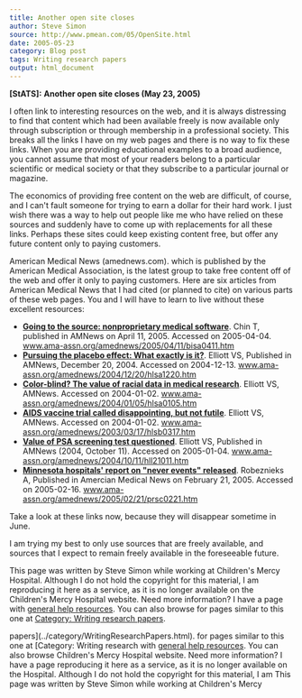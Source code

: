 ```yaml
---
title: Another open site closes
author: Steve Simon
source: http://www.pmean.com/05/OpenSite.html
date: 2005-05-23
category: Blog post
tags: Writing research papers
output: html_document
---
```

**[StATS]:** **Another open site closes (May 23,
2005)**

I often link to interesting resources on the web, and it is always
distressing to find that content which had been available freely is now
available only through subscription or through membership in a
professional society. This breaks all the links I have on my web pages
and there is no way to fix these links. When you are providing
educational examples to a broad audience, you cannot assume that most of
your readers belong to a particular scientific or medical society or
that they subscribe to a particular journal or magazine.

The economics of providing free content on the web are difficult, of
course, and I can\'t fault someone for trying to earn a dollar for their
hard work. I just wish there was a way to help out people like me who
have relied on these sources and suddenly have to come up with
replacements for all these links. Perhaps these sites could keep
existing content free, but offer any future content only to paying
customers.

American Medical News (amednews.com). which is published by the American
Medical Association, is the latest group to take free content off of the
web and offer it only to paying customers. Here are six articles from
American Medical News that I had cited (or planned to cite) on various
parts of these web pages. You and I will have to learn to live without
these excellent resources:

-   **[Going to the source: nonproprietary medical
    software](http://www.ama-assn.org/amednews/2005/04/11/bisa0411.htm%20%20)**.
    Chin T, published in AMNews on April 11, 2005. Accessed on
    2005-04-04. www.ama-assn.org/amednews/2005/04/11/bisa0411.htm
-   **[Pursuing the placebo effect: What exactly is
    it?](http://www.ama-assn.org/amednews/2004/12/20/hlsa1220.htm%20)**.
    Elliott VS, Published in AMNews, December 20, 2004. Accessed on
    2004-12-13. www.ama-assn.org/amednews/2004/12/20/hlsa1220.htm
-   **[Color-blind? The value of racial data in medical
    research](http://www.ama-assn.org/amednews/2004/01/05/hlsa0105.htm%20)**.
    Elliott VS, AMNews. Accessed on 2004-01-02.
    www.ama-assn.org/amednews/2004/01/05/hlsa0105.htm
-   **[AIDS vaccine trial called disappointing, but not
    futile](http://www.ama-assn.org/amednews/2003/03/17/hlsb0317.htm%20)**.
    Elliott VS, AMNews. Accessed on 2004-01-02.
    www.ama-assn.org/amednews/2003/03/17/hlsb0317.htm
-   **[Value of PSA screening test
    questioned](http://www.ama-assn.org/amednews/2004/10/11/hll21011.htm%20%20)**.
    Elliott VS, Published in AMNews (2004, October 11). Accessed on
    2005-01-04. www.ama-assn.org/amednews/2004/10/11/hll21011.htm
-   **[Minnesota hospitals\' report on \"never events\"
    released](http://www.ama-assn.org/amednews/2005/02/21/prsc0221.htm%20%20)**.
    Robeznieks A, Published in Amercian Medical News on February
    21, 2005. Accessed on 2005-02-16.
    www.ama-assn.org/amednews/2005/02/21/prsc0221.htm

Take a look at these links now, because they will disappear sometime in
June.

I am trying my best to only use sources that are freely available, and
sources that I expect to remain freely available in the foreseeable
future.

This page was written by Steve Simon while working at Children\'s Mercy
Hospital. Although I do not hold the copyright for this material, I am
reproducing it here as a service, as it is no longer available on the
Children\'s Mercy Hospital website. Need more information? I have a page
with [general help resources](../GeneralHelp.html). You can also browse
for pages similar to this one at [Category: Writing research
papers](../category/WritingResearchPapers.html).
<!---More--->
papers](../category/WritingResearchPapers.html).
for pages similar to this one at [Category: Writing research
with [general help resources](../GeneralHelp.html). You can also browse
Children\'s Mercy Hospital website. Need more information? I have a page
reproducing it here as a service, as it is no longer available on the
Hospital. Although I do not hold the copyright for this material, I am
This page was written by Steve Simon while working at Children\'s Mercy

<!---Do not use
**[StATS]:** **Another open site closes (May 23,
This page was written by Steve Simon while working at Children\'s Mercy
Hospital. Although I do not hold the copyright for this material, I am
reproducing it here as a service, as it is no longer available on the
Children\'s Mercy Hospital website. Need more information? I have a page
with [general help resources](../GeneralHelp.html). You can also browse
for pages similar to this one at [Category: Writing research
papers](../category/WritingResearchPapers.html).
--->

